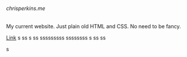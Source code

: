 ###### chrisperkins.me

My current website. Just plain old HTML and CSS. No need to be fancy.

[Link](http://www.chrisperkins.me)
s
ss
s
ss
sssssssss
ssssssss
s
ss
ss

s
